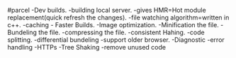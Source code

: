 


#parcel
-Dev builds. 
-building local server.
-gives HMR=Hot module replacement(quick refresh the changes).
-file watching algorithm=written in c++.
-caching - Faster Builds.
-Image optimization.
-Minification the file.
-Bundeling the file.
-compressing the file.
-consistent Hahing.
-code splitting.
-differential bundeling -support older browser.
-Diagnostic
-error handling
-HTTPs
-Tree Shaking -remove unused code